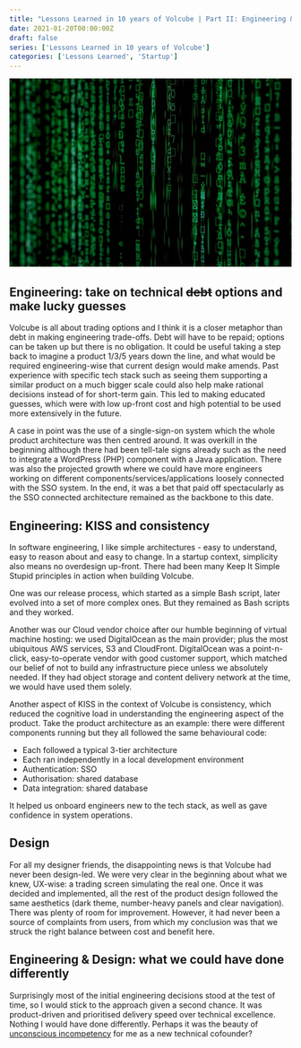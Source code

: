 ```yaml
---
title: "Lessons Learned in 10 years of Volcube | Part II: Engineering & Design"
date: 2021-01-20T00:00:00Z
draft: false
series: ['Lessons Learned in 10 years of Volcube']
categories: ['Lessons Learned', 'Startup']
---
```


![Unsplash | Markus Spiske](/markus-spiske-iar-afB0QQw-unsplash.jpg)

## Engineering: take on technical ~~debt~~ options and make lucky guesses
Volcube is all about trading options and I think it is a closer metaphor than debt in making engineering trade-offs. Debt will have to be repaid; options can be taken up but there is no obligation. It could be useful taking a step back to imagine a product 1/3/5 years down the line, and what would be required engineering-wise that current design would make amends. Past experience with specific tech stack such as seeing them supporting a similar product on a much bigger scale could also help make rational decisions instead of for short-term gain. This led to making educated guesses, which were with low up-front cost and high potential to be used more extensively in the future. 

A case in point was the use of a single-sign-on system which the whole product architecture was then centred around. It was overkill in the beginning although there had been tell-tale signs already such as the need to integrate a WordPress (PHP) component with a Java application. There was also the projected growth where we could have more engineers working on different components/services/applications loosely connected with the SSO system. In the end, it was a bet that paid off spectacularly as the SSO connected architecture remained as the backbone to this date.  

## Engineering: KISS and consistency
In software engineering, I like simple architectures - easy to understand, easy to reason about and easy to change. In a startup context, simplicity also means no overdesign up-front. There had been many Keep It Simple Stupid principles in action when building Volcube. 

One was our release process, which started as a simple Bash script, later evolved into a set of more complex ones. But they remained as Bash scripts and they worked. 

Another was our Cloud vendor choice after our humble beginning of virtual machine hosting: we used DigitalOcean as the main provider; plus the most ubiquitous AWS services, S3 and CloudFront. DigitalOcean was a point-n-click, easy-to-operate vendor with good customer support, which matched our belief of not to build any infrastructure piece unless we absolutely needed. If they had object storage and content delivery network at the time, we would have used them solely. 
 
Another aspect of KISS in the context of Volcube is consistency, which reduced the cognitive load in understanding the engineering aspect of the product. Take the product architecture as an example: there were different components running but they all followed the same behavioural code:
- Each followed a typical 3-tier architecture
- Each ran independently in a local development environment
- Authentication: SSO
- Authorisation: shared database
- Data integration: shared database

It helped us onboard engineers new to the tech stack, as well as gave confidence in system operations.

## Design
For all my designer friends, the disappointing news is that Volcube had never been design-led. We were very clear in the beginning about what we knew, UX-wise: a trading screen simulating the real one. Once it was decided and implemented, all the rest of the product design followed the same aesthetics (dark theme, number-heavy panels and clear navigation). There was plenty of room for improvement. However, it had never been a source of complaints from users, from which my conclusion was that we struck the right balance between cost and benefit here.  

## Engineering & Design: what we could have done differently

Surprisingly most of the initial engineering decisions stood at the test of time, so I would stick to the approach given a second chance. It was product-driven and prioritised delivery speed over technical excellence. Nothing I would have done differently. Perhaps it was the beauty of [unconscious incompetency](https://en.wikipedia.org/wiki/Four_stages_of_competence) for me as a new technical cofounder?

